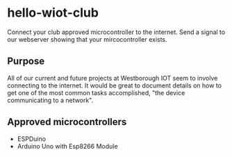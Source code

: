 # hello-wiot-club
Connect your club approved microcontroller to the internet.  Send a signal to our webserver showing that your mircocontroller exists.

## Purpose
All of our current and future projects at Westborough IOT seem to involve connecting to the internet. It would be great to document details on how to get one of the most common tasks accomplished, "the device communicating to a network".

## Approved microcontrollers
* ESPDuino
* Arduino Uno with Esp8266 Module
